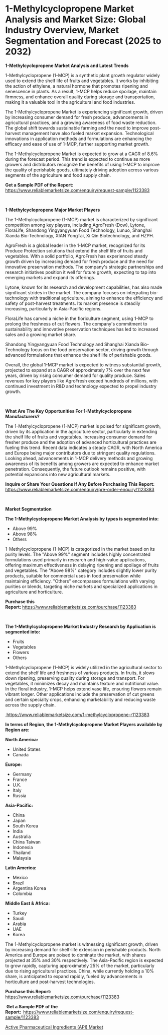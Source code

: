 <p><h1>1-Methylcyclopropene Market Analysis and Market Size: Global Industry Overview, Market Segmentation and Forecast (2025 to 2032)</h1></p><p><strong>1-Methylcyclopropene Market Analysis and Latest Trends</strong></p>
<p><p>1-Methylcyclopropene (1-MCP) is a synthetic plant growth regulator widely used to extend the shelf life of fruits and vegetables. It works by inhibiting the action of ethylene, a natural hormone that promotes ripening and senescence in plants. As a result, 1-MCP helps reduce spoilage, maintain firmness, and enhance overall quality during storage and transportation, making it a valuable tool in the agricultural and food industries.</p><p>The 1-Methylcyclopropene Market is experiencing significant growth, driven by increasing consumer demand for fresh produce, advancements in agricultural practices, and a growing awareness of food waste reduction. The global shift towards sustainable farming and the need to improve post-harvest management have also fueled market expansion. Technological innovations in application methods and formulations are enhancing the efficacy and ease of use of 1-MCP, further supporting market growth.</p><p>The 1-Methylcyclopropene Market is expected to grow at a CAGR of 8.6% during the forecast period. This trend is expected to continue as more growers and distributors recognize the benefits of using 1-MCP to improve the quality of perishable goods, ultimately driving adoption across various segments of the agriculture and food supply chain.</p></p>
<p><strong>Get a Sample PDF of the Report:&nbsp;</strong> <a href="https://www.reliablemarketsize.com/enquiry/request-sample/1123383?utm_campaign=2460&utm_medium=2&utm_source=Github&utm_content=ia&utm_term=04042025&utm_id=1-methylcyclopropene">https://www.reliablemarketsize.com/enquiry/request-sample/1123383</a></p>
<p>&nbsp;</p>
<p><strong>1-Methylcyclopropene Major Market Players</strong></p>
<p><p>The 1-Methylcyclopropene (1-MCP) market is characterized by significant competition among key players, including AgroFresh (Dow), Lytone, FloraLife, Shandong Yingyangyuan Food Technology, Lunuo, Shanghai Xianda Bio-Technology, XIAN YongTai, Xi Qin Biotechnology, and HZPH. </p><p>AgroFresh is a global leader in the 1-MCP market, recognized for its Produce Protection solutions that extend the shelf life of fruits and vegetables. With a solid portfolio, AgroFresh has experienced steady growth driven by increasing demand for fresh produce and the need for innovative preservation methods. The company's strategic partnerships and research initiatives position it well for future growth, expecting to tap into emerging markets and expand its offerings.</p><p>Lytone, known for its research and development capabilities, has also made significant strides in the market. The company focuses on integrating bio-technology with traditional agriculture, aiming to enhance the efficiency and safety of post-harvest treatments. Its market presence is steadily increasing, particularly in Asia-Pacific regions.</p><p>FloraLife has carved a niche in the floriculture segment, using 1-MCP to prolong the freshness of cut flowers. The company's commitment to sustainability and innovative preservation techniques has led to increased sales and a growing market share.</p><p>Shandong Yingyangyuan Food Technology and Shanghai Xianda Bio-Technology focus on the food preservation sector, driving growth through advanced formulations that enhance the shelf life of perishable goods.</p><p>Overall, the global 1-MCP market is expected to witness substantial growth, projected to expand at a CAGR of approximately 7% over the next few years, driven by rising consumer demand for quality produce. Sales revenues for key players like AgroFresh exceed hundreds of millions, with continued investment in R&D and technology expected to propel industry growth.</p></p>
<p>&nbsp;</p>
<p><strong>What Are The Key Opportunities For 1-Methylcyclopropene Manufacturers?</strong></p>
<p><p>The 1-Methylcyclopropene (1-MCP) market is poised for significant growth, driven by its application in the agriculture sector, particularly in extending the shelf life of fruits and vegetables. Increasing consumer demand for fresher produce and the adoption of advanced horticultural practices are fueling this trend. Recent data indicates a steady CAGR, with North America and Europe being major contributors due to stringent quality regulations. Looking ahead, advancements in 1-MCP delivery methods and growing awareness of its benefits among growers are expected to enhance market penetration. Consequently, the future outlook remains positive, with potential expansions into new agricultural markets.</p></p>
<p><strong>Inquire or Share Your Questions If Any Before Purchasing This Report:</strong> <a href="https://www.reliablemarketsize.com/enquiry/pre-order-enquiry/1123383?utm_campaign=2460&utm_medium=2&utm_source=Github&utm_content=ia&utm_term=04042025&utm_id=1-methylcyclopropene">https://www.reliablemarketsize.com/enquiry/pre-order-enquiry/1123383</a></p>
<p>&nbsp;</p>
<p><strong>Market Segmentation</strong></p>
<p><strong>The 1-Methylcyclopropene Market Analysis by types is segmented into:</strong></p>
<p><ul><li>Above 99%</li><li>Above 98%</li><li>Others</li></ul></p>
<p><p>1-Methylcyclopropene (1-MCP) is categorized in the market based on its purity levels. The "Above 99%" segment includes highly concentrated formulations used primarily in research and high-value applications, offering maximum effectiveness in delaying ripening and spoilage of fruits and vegetables. The "Above 98%" category includes slightly lower purity products, suitable for commercial uses in food preservation while maintaining efficiency. "Others" encompasses formulations with varying purities or blends, targeting niche markets and specialized applications in agriculture and horticulture.</p></p>
<p><strong>Purchase this Report:&nbsp;</strong><a href="https://www.reliablemarketsize.com/purchase/1123383?utm_campaign=2460&utm_medium=2&utm_source=Github&utm_content=ia&utm_term=04042025&utm_id=1-methylcyclopropene">https://www.reliablemarketsize.com/purchase/1123383</a></p>
<p>&nbsp;</p>
<p><strong>The 1-Methylcyclopropene Market Industry Research by Application is segmented into:</strong></p>
<p><ul><li>Fruits</li><li>Vegetables</li><li>Flowers</li><li>Others</li></ul></p>
<p><p>1-Methylcyclopropene (1-MCP) is widely utilized in the agricultural sector to extend the shelf life and freshness of various products. In fruits, it slows down ripening, preserving quality during storage and transport. For vegetables, it minimizes decay and maintains texture and nutritional value. In the floral industry, 1-MCP helps extend vase life, ensuring flowers remain vibrant longer. Other applications include the preservation of cut greens and certain specialty crops, enhancing marketability and reducing waste across the supply chain.</p></p>
<p><a href="https://www.reliablemarketsize.com/1-methylcyclopropene-r1123383?utm_campaign=2460&utm_medium=2&utm_source=Github&utm_content=ia&utm_term=04042025&utm_id=1-methylcyclopropene">&nbsp;https://www.reliablemarketsize.com/1-methylcyclopropene-r1123383</a></p>
<p><strong>In terms of Region, the 1-Methylcyclopropene Market Players available by Region are:</strong></p>
<p>
    <p> <strong> North America: </strong>
        <ul>
            <li>United States</li>
            <li>Canada</li>
        </ul>
        </p> 
    <p> <strong> Europe: </strong>
        <ul>
            <li>Germany</li>
            <li>France</li>
            <li>U.K.</li>
            <li>Italy</li>
            <li>Russia</li>
        </ul>
        </p> 
    <p> <strong> Asia-Pacific: </strong>
        <ul>
            <li>China</li>
            <li>Japan</li>
            <li>South Korea</li>
            <li>India</li>
            <li>Australia</li>
            <li>China Taiwan</li>
            <li>Indonesia</li>
            <li>Thailand</li>
            <li>Malaysia</li>
        </ul>
        </p> 
    <p> <strong> Latin America: </strong>
        <ul>
            <li>Mexico</li>
            <li>Brazil</li>
            <li>Argentina Korea</li>
            <li>Colombia</li>
        </ul>
        </p> 
    <p> <strong> Middle East & Africa: </strong>
        <ul>
            <li>Turkey</li>
            <li>Saudi</li>
            <li>Arabia</li>
            <li>UAE</li>
            <li>Korea</li>
        </ul>
    </p>
    </p>
<p><p>The 1-Methylcyclopropene market is witnessing significant growth, driven by increasing demand for shelf-life extension in perishable products. North America and Europe are poised to dominate the market, with shares projected at 35% and 30% respectively. The Asia-Pacific region is expected to grow rapidly, capturing approximately 25% of the market, particularly due to rising agricultural practices. China, while currently holding a 10% share, is anticipated to expand rapidly, fueled by advancements in horticulture and post-harvest technologies.</p></p>
<p><strong>Purchase this Report: </strong><a href="https://www.reliablemarketsize.com/purchase/1123383?utm_campaign=2460&utm_medium=2&utm_source=Github&utm_content=ia&utm_term=04042025&utm_id=1-methylcyclopropene">https://www.reliablemarketsize.com/purchase/1123383</a></p>
<p>&nbsp;<strong>Get a Sample PDF of the Report:&nbsp;&nbsp;</strong><a href="https://www.reliablemarketsize.com/enquiry/request-sample/1123383?utm_campaign=2460&utm_medium=2&utm_source=Github&utm_content=ia&utm_term=04042025&utm_id=1-methylcyclopropene">https://www.reliablemarketsize.com/enquiry/request-sample/1123383</a></p>
<p><strong></strong></p>
<p><p><a href="https://github.com/abbislposival/Market-Research-Report-List-2/blob/main/active-pharmaceutical-ingredients-api-market.md?utm_campaign=2460&utm_medium=2&utm_source=Github&utm_content=ia&utm_term=04042025&utm_id=1-methylcyclopropene">Active Pharmaceutical Ingredients (API) Market</a></p></p>